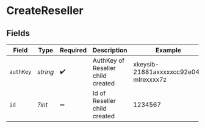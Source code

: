 # CreateReseller


## Fields

| Field                                 | Type                                  | Required                              | Description                           | Example                               |
| ------------------------------------- | ------------------------------------- | ------------------------------------- | ------------------------------------- | ------------------------------------- |
| `authKey`                             | *string*                              | :heavy_check_mark:                    | AuthKey of Reseller child created     | xkeysib-21881axxxxxcc92e04-mIrexxxx7z |
| `id`                                  | *?int*                                | :heavy_minus_sign:                    | Id of Reseller child created          | 1234567                               |